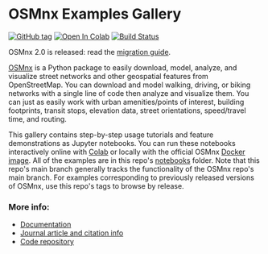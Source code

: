# OSMnx Examples Gallery

[![GitHub tag](https://img.shields.io/github/v/tag/gboeing/osmnx-examples?label=Uses+OSMnx)](https://github.com/gboeing/osmnx)
[![Open In Colab](https://colab.research.google.com/assets/colab-badge.svg)](https://colab.research.google.com/github/gboeing/osmnx-examples/)
[![Build Status](https://github.com/gboeing/osmnx-examples/actions/workflows/tests.yml/badge.svg?branch=main)](https://github.com/gboeing/osmnx-examples/actions/workflows/tests.yml)

OSMnx 2.0 is released: read the [migration guide](https://github.com/gboeing/osmnx/issues/1123).

[OSMnx](https://github.com/gboeing/osmnx) is a Python package to easily download, model, analyze, and visualize street networks and other geospatial features from OpenStreetMap. You can download and model walking, driving, or biking networks with a single line of code then analyze and visualize them. You can just as easily work with urban amenities/points of interest, building footprints, transit stops, elevation data, street orientations, speed/travel time, and routing.

This gallery contains step-by-step usage tutorials and feature demonstrations as Jupyter notebooks. You can run these notebooks interactively online with [Colab](https://colab.research.google.com/github/gboeing/osmnx-examples/) or locally with the official OSMnx [Docker image](https://hub.docker.com/r/gboeing/osmnx). All of the examples are in this repo's [notebooks](notebooks) folder. Note that this repo's main branch generally tracks the functionality of the OSMnx repo's main branch. For examples corresponding to previously released versions of OSMnx, use this repo's tags to browse by release.

### More info:

- [Documentation](https://osmnx.readthedocs.io/)
- [Journal article and citation info](https://doi.org/10.1111/gean.70009)
- [Code repository](https://github.com/gboeing/osmnx)
